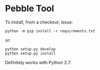 # Pebble Tool

To install, from a checkout, issue:

    python -m pip install -r requirements.txt

or:

    python setup.py develop
    python setup.py install


Definitely works with Python 2.7.

